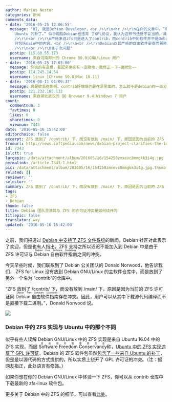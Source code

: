 ```yaml
---
author: Marius Nestor
categories: 新闻
comments_data:
- date: '2016-05-25 12:06:55'
  message: "HI, 我是Debian Developer，<br />\r\n<br />\r\n在你的文章中，“看起来 Debian 的 ZFS 软件包包含了一些来自
    Ubuntu 的补丁。” 似乎暗指Debian也违背 了GPL协议，我认为这种书法是不妥当的，Ubuntu违背GPL许可是因为Ubuntu包含了二进制的cddl模块和zgpl模块，并不是说Ubuntu的补丁也违反了GPL协议。<br
    />\r\n<br />\r\n严格来说zfs只是进入了contrib，而contrib中的软件并不是Debian gnu/linux的一部分，Debian
    只包括main中的内容。<br />\r\n<br />\r\nDebian以其严格的自由软件审查而著称，并以此确保Debian系统对于用户是安全的，用户不会因为使用Debian而导致法律上的风险。<br
    />\r\n<br />\r\n关于次问题"
  postip: 115.60.55.173
  username: 来自河南郑州的 Chrome 50.0|GNU/Linux 用户
- date: '2016-05-25 17:03:00'
  message: 你说的有道理，看起来确实有一定隐喻，我修正一下~谢谢您~~
  postip: 114.245.14.54
  username: linux [Chrome 50.0|Mac 10.11]
- date: '2016-08-11 01:09:37'
  message: 真是欲盖弥彰啊。contrib好端端也是在源里面的，怎么就不是debian的一部分了？就好像你家里藏了什么违法的东西，你一句这不是我家的东西就没关系了似的，你们debian可以的啊，自嗨得很快乐。我再举个例子，ffmpeg包含了非自由的插件，你们源里面有ffmpeg二进制文件，你们可以辩称非自由的插件没有编译进去，但是人家fedora就没让ffmpeg进源。要我看在所谓自由上你们debian就是自欺欺人得厉害。
  postip: 221.232.165.132
  username: 来自湖北武汉的 QQ Browser 9.4|Windows 7 用户
count:
  commentnum: 3
  favtimes: 0
  likes: 0
  sharetimes: 0
  viewnum: 7445
date: '2016-05-16 15:42:00'
editorchoice: false
excerpt: ZFS 放到了 /contrib/ 下，而没有放到 /main/ 下，原因是因为当前的 ZFS 许可证同 Debian 自由软件指南存在冲突。因此，用户可以从其中下载源代码编译而不是直接下载二进制。
fromurl: http://news.softpedia.com/news/debian-project-clarifies-the-implementation-of-zfs-for-linux-in-debian-gnu-linux-504090.shtml
id: 7343
islctt: true
largepic: /data/attachment/album/201605/16/154250zmxevc8mmgkk3i4g.jpg
permalink: /article-7343-1.html
pic: /data/attachment/album/201605/16/154250zmxevc8mmgkk3i4g.jpg.thumb.jpg
related: []
reviewer: ''
selector: ''
summary: ZFS 放到了 /contrib/ 下，而没有放到 /main/ 下，原因是因为当前的 ZFS 许可证同 Debian 自由软件指南存在冲突。因此，用户可以从其中下载源代码编译而不是直接下载二进制。
tags:
- ZFS
- Debian
thumb: false
title: Debian 团队澄清其与 ZFS 的许可证冲突是如何绕开的
titlepic: false
translator: wxy
updated: '2016-05-16 15:42:00'
---
```


之前，我们报道过 [Debian 中支持了 ZFS 文件系统](/article-7341-1.html)的新闻。Debian 社区对此表示了欢迎，但是也有人指出，ZFS 支持之所以迟迟不能加入到 Debian 中是由于 ZFS 许可证与 <ruby> Debian 自由软件指南 <rp>  （ </rp> <rt>  Debian Free Software Guidelines </rt> <rp>  ） </rp></ruby>之间的冲突。


今天早些时候，我们联系到了 Debian 公关团队的 Donald Norwood，他告诉我们， ZFS for Linux 没有放到 Debian GNU/Linux 的主软件仓库中，而是放到了另外一个名为 “contrib”的仓库中。


“ZFS 放到了 /contrib/ 下，而没有放到 /main/ 下，原因是因为当前的 ZFS 许可证同 <ruby> Debian 自由软件指南 <rp>  （ </rp> <rt>  Debian Free Software Guidelines </rt> <rp>  ） </rp></ruby>存在冲突。因此，用户可以从其中下载源代码编译而不是直接下载二进制。”，Donald Norwood 说。


![](/data/attachment/album/201605/16/154250zmxevc8mmgkk3i4g.jpg)


### Debian 中的 ZFS 实现与 Ubuntu 中的那个不同


似乎有些人误解 Debian GNU/Linux 中的 ZFS 实现是来自 Ubuntu 16.04 中的 ZFS 实现，而据 <ruby> Software Freedom Conservancy <rp>  （ </rp> <rt>  自由软件管理委员会 </rt> <rp>  ） </rp></ruby> 称，[Ubuntu 中的 ZFS 实现违反了 GPL 许可证](https://sfconservancy.org/blog/2016/feb/25/zfs-and-linux/)。Debian 的 ZFS 软件包虽然[包含了一些来自 Ubuntu 的补丁](https://tracker.debian.org/news/767790)，但是是以源代码的方式提供的，所以实质上绕开了 GPL 许可证的冲突。（注：据网友指正，此处语言有修饰。）


如果你想在你的 Debian GNU/Linux 中体验一下 ZFS，你可以从 contrib 仓库中下载最新的 zfs-linux 软件包。


更多关于 Debian 中的 ZFS 的细节，可以查看[此处](https://bits.debian.org/2016/05/what-does-it-mean-that-zfs-is-in-debian.html)。